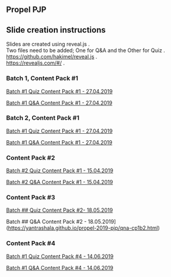 ## Propel PJP

## Slide creation instructions

  Slides are created using reveal.js .  
  Two files need to be added; One for Q&A and the Other for Quiz .  
  https://github.com/hakimel/reveal.js .  
  https://revealjs.com/#/ .  

### Batch 1, Content Pack #1

[Batch #1 Quiz Content Pack #1 - 27.04.2019](https://yantrashala.github.io/propel-2019-pjp/quiz-cp1b1.html)

[Batch #1 Q&A Content Pack #1 - 27.04.2019](https://yantrashala.github.io/propel-2019-pjp/qna-cp1b1.html)

### Batch 2, Content Pack #1

[Batch #1 Quiz Content Pack #1 - 27.04.2019](https://yantrashala.github.io/propel-2019-pjp/quiz-cp1-m45.html)

[Batch #1 Q&A Content Pack #1 - 27.04.2019](https://yantrashala.github.io/propel-2019-pjp/qna-cp1-m45.html)

###  Content Pack #2

[Batch #2 Quiz Content Pack #1 - 15.04.2019](https://yantrashala.github.io/propel-2019-pjp/quiz-cp2.html)

[Batch #2 Q&A Content Pack #1 - 15.04.2019](https://yantrashala.github.io/propel-2019-pjp/qna-cp1-m67.html)

###  Content Pack #3

[Batch ## Quiz Content Pack #2- 18.05.2019](https://yantrashala.github.io/propel-2019-pjp/quiz-cp1b2.html)

Batch ## Q&A Content Pack #2 - 18.05.2019](https://yantrashala.github.io/propel-2019-pjp/qna-cp1b2.html)

###  Content Pack #4

[Batch #1 Quiz Content Pack #4 - 14.06.2019](https://yantrashala.github.io/propel-2019-pjp/quiz-cp4.html)

[Batch #1 Q&A Content Pack #4 - 14.06.2019](https://yantrashala.github.io/propel-2019-pjp/qna-cp4.html) 

